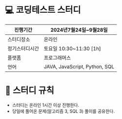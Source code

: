 # :computer: 코딩테스트 스터디

|진행기간|2024년7월24일~9월28일|
|---|---|
|스터디장소|온라인|
|정기스터디시간|토요일 10:30~11:30 [1h]|
|플랫폼|프로그래머스|
|언어|JAVA, JavaScript, Python, SQL|

# :pushpin: 스터디 규칙
- 스터디는 온라인 1시간 이상 진행한다.
- 당일에 풀어온 문제(알고리즘 3, SQL 3) 풀이를 공유한다.
